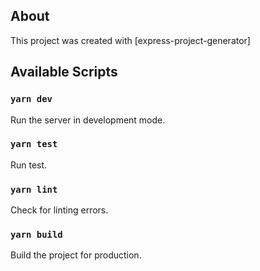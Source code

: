 ## About

This project was created with [express-project-generator]

## Available Scripts

### `yarn dev`

Run the server in development mode.

### `yarn test`

Run test.

### `yarn lint`

Check for linting errors.

### `yarn build`

Build the project for production.
